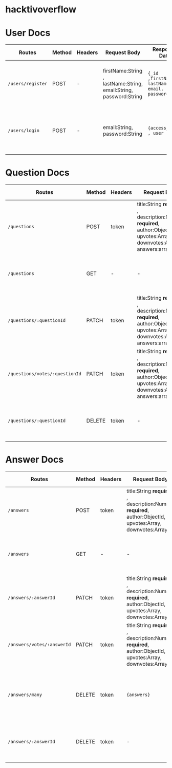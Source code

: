 # hacktivoverflow

# User Docs
Routes| Method | Headers | Request Body | Response Data| Response Error | Description 
------|--------|---------|--------------|--------------|----------------|-------------
`/users/register` | POST | - | firstName:String , lastName:String, email:String, password:String | `{_id ,firstName , lastName , email, password }` | 422 (validation error), 500 (internal server error)| register user
`/users/login` | POST | - | email:String, password:String | `{access_token , user }` | 422 (validation error), 500 (internal server error)| login user


# Question Docs
Routes| Method | Headers | Request Body | Response Data| Response Error | Description 
------|--------|---------|--------------|--------------|----------------|-------------
`/questions` | POST | token | title:String **required** , description:Number **required**, author:ObjectId, upvotes:Array, downvotes:Array, answers:array | `{_id ,title , description , author, upvotes, downvotes, answers }` | 422 (validation error), 500 (internal server error)| add question data into database
`/questions` | GET | - | - | `[{_id ,title , description , author, upvotes, downvotes, answers }]` | 404 (Not found), 401 (Unauthorized user), 500 (internal server error)  | get list of questions
`/questions/:questionId` | PATCH | token | title:String **required** , description:Number **required**, author:ObjectId, upvotes:Array, downvotes:Array, answers:array  | `{n ,ok , updatedCount }` | 404 (Not found), 401 (Unauthorized user), 500 (internal server error)  | edit a question base on its id
`/questions/votes/:questionId` | PATCH | token | title:String **required** , description:Number **required**, author:ObjectId, upvotes:Array, downvotes:Array, answers:array  | `{n ,ok , updatedCount }` | 404 (Not found), 401 (Unauthorized user), 500 (internal server error)  | edit a question specificly for updating upvote and downvote
`/questions/:questionId` | DELETE | token | - | `{n ,ok , deletedCount }` | 404 (Not found), 401 (Unauthorized user), 500 (internal server error)  | delete a question base on its id

# Answer Docs
Routes| Method | Headers | Request Body | Response Data| Response Error | Description 
------|--------|---------|--------------|--------------|----------------|-------------
`/answers` | POST | token | title:String **required** , description:Number **required**, author:ObjectId, upvotes:Array, downvotes:Array | `{_id ,title , description , author, upvotes, downvotes }` | 422 (validation error), 500 (internal server error)| add answer data into database
`/answers` | GET | - | - | `[{_id ,title , description , author, upvotes, downvotes }]` | 404 (Not found), 401 (Unauthorized user), 500 (internal server error)  | get list of answers
`/answers/:answerId` | PATCH | token | title:String **required** , description:Number **required**, author:ObjectId, upvotes:Array, downvotes:Array  | `{n ,ok , updatedCount }` | 404 (Not found), 401 (Unauthorized user), 500 (internal server error)  | edit an answer base on its id
`/answers/votes/:answerId` | PATCH | token | title:String **required** , description:Number **required**, author:ObjectId, upvotes:Array, downvotes:Array | `{n ,ok , updatedCount }` | 404 (Not found), 401 (Unauthorized user), 500 (internal server error)  | edit an answer specificly for updating upvote and downvote
`/answers/many` | DELETE | token |  `{answers}` | `{n ,ok , deletedCount }` | 404 (Not found), 401 (Unauthorized user), 500 (internal server error)  | delete many answers based on question that the anwers attached to
`/answers/:answerId` | DELETE | token | - | `{n ,ok , deletedCount }` | 404 (Not found), 401 (Unauthorized user), 500 (internal server error)  | delete an answer base on its id